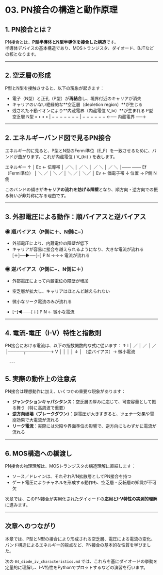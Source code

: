 # 03. PN接合の構造と動作原理

## 1. PN接合とは？

PN接合とは、**P型半導体とN型半導体を接合した構造**です。  
半導体デバイスの基本構造であり、MOSトランジスタ、ダイオード、BJTなどの核となります。

---

## 2. 空乏層の形成

P型とN型を接触させると、以下の現象が起きます：

- 電子（N型）と正孔（P型）が**再結合**し、境界付近のキャリアが消失
- キャリアのいない絶縁的な**空乏層（depletion region）**が生じる
- 残された不動イオンにより**内蔵電界（内蔵電位 V_bi）**が生まれる
  P型         空乏層           N型
	•		•		•		•	| − − − − − − − | − − − − − −
←── 内蔵電界 ──→

---

## 2. エネルギーバンド図で見るPN接合

エネルギー的に見ると、P型とN型のFermi準位（E_F）を一致させるために、バンドが曲がります。これが内蔵電位 \( V_{bi} \) を表します。

エネルギー
↑
│        Ec   ← 伝導帯
│       ／＼
│      ／  ＼
│     ／    ＼
│    ／      ＼
│───        ─── Ef（Fermi準位）
│   ＼      ／
│    ＼    ／
│     ＼  ／
│      ＼／
│        Ev   ← 価電子帯
↓
位置 →    P側        N側

このバンドの傾きが**キャリアの流れを妨げる障壁**となり、順方向・逆方向での振る舞いが非対称になる理由です。

---

## 3. 外部電圧による動作：順バイアスと逆バイアス

### ◉ 順バイアス（P側に＋、N側に−）

- 外部電圧により、内蔵電位の障壁が低下
- キャリアが容易に接合を越えられるようになり、大きな電流が流れる
  [＋]──▶──[−]
P       N
→→→ 電流が流れる

### ◉ 逆バイアス（P側に−、N側に＋）

- 外部電圧によって内蔵電位の障壁が増加
- 空乏層が拡大し、キャリアはほとんど越えられない
- 微小なリーク電流のみが流れる

- [−]◀───[＋]
P      N
← 微小な電流
---

## 4. 電流-電圧（I-V）特性と指数則

PN接合における電流は、以下の指数関数的な式に従います：
↑
I │            ／
│         ／
│       ／
│─────┬────────→ V
│     │
│     │
↓     │
（逆バイアス）→ 微小電流

　---

## 5. 実際の動作上の注意点

PN接合は理想動作に加え、いくつかの重要な現象があります：

- **ジャンクションキャパシタンス**：空乏層の厚みに応じて、可変容量として振る舞う（特に高周波で重要）
- **逆方向破壊（ブレークダウン）**：逆電圧が大きすぎると、ツェナー効果や雪崩効果で大電流が流れる
- **リーク電流**：実際には欠陥や界面準位の影響で、逆方向にもわずかに電流が流れる

---

## 6. MOS構造への橋渡し

PN接合の物理理解は、MOSトランジスタの構造理解に直結します：

- ソース／ドレインは、それぞれP/N拡散層としてPN接合を持つ
- ゲート電圧によりチャネルを形成する動作も、空乏層・反転層の知識が不可欠

次章では、このPN接合が実用化されたダイオードの**応用とI-V特性の実測的理解**に進みます。

---

## 次章へのつながり

本章では、P型とN型の接合により形成される空乏層、電圧による電流の変化、バンド構造によるエネルギー的視点など、PN接合の基本的な性質を学びました。

次の `04_diode_iv_characteristics.md` では、これらを基にダイオードの挙動を定量的に理解し、I-V特性をPythonでプロットするなどの演習を行います。

